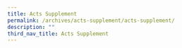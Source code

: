```yaml
---
title: Acts Supplement
permalink: /archives/acts-supplement/acts-supplement/
description: ""
third_nav_title: Acts Supplement
---
```


